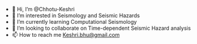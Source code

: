 - 👋 Hi, I’m @Chhotu-Keshri
- 👀 I’m interested in Seismology and Seismic Hazards
- 🌱 I’m currently learning Computational Seismology
- 💞️ I’m looking to collaborate on Time-dependent Seismic Hazard analysis
- 📫 How to reach me Keshri.bhu@gmail.com

<!---
Chhotu-Keshri/Chhotu-Keshri is a ✨ special ✨ repository because its `README.md` (this file) appears on your GitHub profile.
You can click the Preview link to take a look at your changes.
--->
